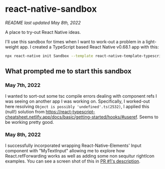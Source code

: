 # react-native-sandbox

_README last updated May 8th, 2022_

A place to try-out React Native ideas.

I'll use this sandbox for times when I want to work-out a problem in a light-weight app. I created a TypeScript based React Native v0.68.1 app with this:

```bash
npx react-native init Sandbox --template react-native-template-typescript
```

## What prompted me to start this sandbox

### May 7th, 2022

I wanted to sort-out some tsc compile errors dealing with component refs I was seeing on another app I was working on. Specifically, I worked-out here resolving `Object is possibly 'undefined'.ts(2532)`, I applied this (null!) solution from https://react-typescript-cheatsheet.netlify.app/docs/basic/getting-started/hooks/#useref. Seems to be working pretty good.

### May 8th, 2022

I successfully incorporated wrapping React-Native-Elements' Input component with "MyTextInput" allowing me to explore how React.refForwarding works as well as adding some non sequitur rightIcon examples. You can see a screen shot of this in [PR #1's description](https://github.com/jkoutavas/react-native-sandbox/pull/1).
